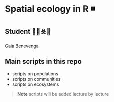 # Spatial ecology in R ◾

## Student 👩‍🎓☣️🐚
Gaia Benevenga

## Main scripts in this repo
+ scripts on populations
+ scripts on communities
+ scripts on ecosystems

>**Note**
> scripts will be added lecture by lecture
